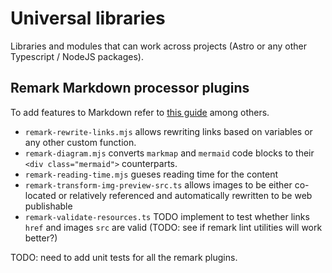 # Universal libraries

Libraries and modules that can work across projects (Astro or any other Typescript / NodeJS packages).

## Remark Markdown processor plugins

To add features to Markdown refer to [this guide](https://www.ryanfiller.com/blog/remark-and-rehype-plugins) among others.

* `remark-rewrite-links.mjs` allows rewriting links based on variables or any other custom function.
* `remark-diagram.mjs` converts `markmap` and `mermaid` code blocks to their `<div class="mermaid">` counterparts.
* `remark-reading-time.mjs` gueses reading time for the content
* `remark-transform-img-preview-src.ts` allows images to be either co-located or relatively referenced and automatically rewritten to be web publishable
* `remark-validate-resources.ts` TODO implement to test whether links `href` and images `src` are valid (TODO: see if remark lint utilities will work better?)

TODO: need to add unit tests for all the remark plugins.